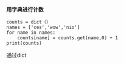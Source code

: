 **用字典进行计数**

    counts = dict（）
    names = ['ces','wow','nio']
    for name in names:
	    counts[name] = counts.get(name,0) + 1
	print(counts)
	
通过dict

<!--stackedit_data:
eyJoaXN0b3J5IjpbLTE2MDY5ODM4NzhdfQ==
-->